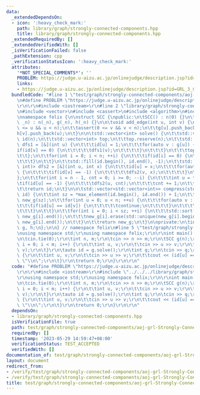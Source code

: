 ```yaml
---
data:
  _extendedDependsOn:
  - icon: ':heavy_check_mark:'
    path: library/graph/strongly-connected-components.hpp
    title: library/graph/strongly-connected-components.hpp
  _extendedRequiredBy: []
  _extendedVerifiedWith: []
  _isVerificationFailed: false
  _pathExtension: cpp
  _verificationStatusIcon: ':heavy_check_mark:'
  attributes:
    '*NOT_SPECIAL_COMMENTS*': ''
    PROBLEM: https://judge.u-aizu.ac.jp/onlinejudge/description.jsp?id=GRL_3_C
    links:
    - https://judge.u-aizu.ac.jp/onlinejudge/description.jsp?id=GRL_3_C
  bundledCode: "#line 1 \"test/graph/strongly-connected-components/aoj-grl-Strongly-Connected-Components.test.cpp\"\
    \n#define PROBLEM \"https://judge.u-aizu.ac.jp/onlinejudge/description.jsp?id=GRL_3_C\"\
    \r\n\r\n#include <iostream>\r\n#line 2 \"library/graph/strongly-connected-components.hpp\"\
    \n#include <vector>\n#include <cassert>\n#include <algorithm>\n#include <functional>\n\
    \nnamespace felix {\n\nstruct SCC {\npublic:\n\tSCC() : n(0) {}\n\texplicit SCC(int\
    \ _n) : n(_n), g(_n), h(_n) {}\n\n\tvoid add_edge(int u, int v) {\n\t\tassert(0\
    \ <= u && u < n);\n\t\tassert(0 <= v && v < n);\n\t\tg[u].push_back(v);\n\t\t\
    h[v].push_back(u);\n\t}\n\n\tstd::vector<int> solve() {\n\t\tstd::vector<int>\
    \ id(n);\n\t\tstd::vector<int> top;\n\t\ttop.reserve(n);\n\t\tstd::function<void(int)>\
    \ dfs1 = [&](int u) {\n\t\t\tid[u] = 1;\n\t\t\tfor(auto v : g[u]) {\n\t\t\t\t\
    if(id[v] == 0) {\n\t\t\t\t\tdfs1(v);\n\t\t\t\t}\n\t\t\t}\n\t\t\ttop.push_back(u);\n\
    \t\t};\n\t\tfor(int i = 0; i < n; ++i) {\n\t\t\tif(id[i] == 0) {\n\t\t\t\tdfs1(i);\n\
    \t\t\t}\n\t\t}\n\t\tstd::fill(id.begin(), id.end(), -1);\n\t\tstd::function<void(int,\
    \ int)> dfs2 = [&](int u, int x) {\n\t\t\tid[u] = x;\n\t\t\tfor(auto v : h[u])\
    \ {\n\t\t\t\tif(id[v] == -1) {\n\t\t\t\t\tdfs2(v, x);\n\t\t\t\t}\n\t\t\t}\n\t\t\
    };\n\t\tfor(int i = n - 1, cnt = 0; i >= 0; --i) {\n\t\t\tint u = top[i];\n\t\t\
    \tif(id[u] == -1) {\n\t\t\t\tdfs2(u, cnt);\n\t\t\t\tcnt += 1;\n\t\t\t}\n\t\t}\n\
    \t\treturn id;\n\t}\n\n\tstd::vector<std::vector<int>> compress(std::vector<int>\
    \ id) {\n\t\tint sz = *max_element(id.begin(), id.end()) + 1;\n\t\tstd::vector<std::vector<int>>\
    \ new_g(sz);\n\t\tfor(int u = 0; u < n; ++u) {\n\t\t\tfor(auto v : g[u]) {\n\t\
    \t\t\tif(id[u] == id[v]) {\n\t\t\t\t\tcontinue;\n\t\t\t\t}\n\t\t\t\tnew_g[id[u]].push_back(id[v]);\n\
    \t\t\t}\n\t\t}\n\t\tfor(int i = 0; i < sz; ++i) {\n\t\t\tstd::sort(new_g[i].begin(),\
    \ new_g[i].end());\n\t\t\tnew_g[i].erase(std::unique(new_g[i].begin(), new_g[i].end()),\
    \ new_g[i].end());\n\t\t}\n\t\treturn new_g;\n\t}\n\nprivate:\n\tint n;\n\tstd::vector<std::vector<int>>\
    \ g, h;\n};\n\n} // namespace felix\n#line 5 \"test/graph/strongly-connected-components/aoj-grl-Strongly-Connected-Components.test.cpp\"\
    \nusing namespace std;\r\nusing namespace felix;\r\n\r\nint main() {\r\n\tios::sync_with_stdio(false);\r\
    \n\tcin.tie(0);\r\n\tint n, m;\r\n\tcin >> n >> m;\r\n\tSCC g(n);\r\n\tfor(int\
    \ i = 0; i < m; i++) {\r\n\t\tint u, v;\r\n\t\tcin >> u >> v;\r\n\t\tg.add_edge(u,\
    \ v);\r\n\t}\r\n\tauto id = g.solve();\r\n\tint q;\r\n\tcin >> q;\r\n\twhile(q--)\
    \ {\r\n\t\tint u, v;\r\n\t\tcin >> u >> v;\r\n\t\tcout << (id[u] == id[v]) <<\
    \ \"\\n\";\r\n\t}\r\n\treturn 0;\r\n}\r\n\r\n"
  code: "#define PROBLEM \"https://judge.u-aizu.ac.jp/onlinejudge/description.jsp?id=GRL_3_C\"\
    \r\n\r\n#include <iostream>\r\n#include \"../../../library/graph/strongly-connected-components.hpp\"\
    \r\nusing namespace std;\r\nusing namespace felix;\r\n\r\nint main() {\r\n\tios::sync_with_stdio(false);\r\
    \n\tcin.tie(0);\r\n\tint n, m;\r\n\tcin >> n >> m;\r\n\tSCC g(n);\r\n\tfor(int\
    \ i = 0; i < m; i++) {\r\n\t\tint u, v;\r\n\t\tcin >> u >> v;\r\n\t\tg.add_edge(u,\
    \ v);\r\n\t}\r\n\tauto id = g.solve();\r\n\tint q;\r\n\tcin >> q;\r\n\twhile(q--)\
    \ {\r\n\t\tint u, v;\r\n\t\tcin >> u >> v;\r\n\t\tcout << (id[u] == id[v]) <<\
    \ \"\\n\";\r\n\t}\r\n\treturn 0;\r\n}\r\n\r\n"
  dependsOn:
  - library/graph/strongly-connected-components.hpp
  isVerificationFile: true
  path: test/graph/strongly-connected-components/aoj-grl-Strongly-Connected-Components.test.cpp
  requiredBy: []
  timestamp: '2023-05-29 14:59:47+08:00'
  verificationStatus: TEST_ACCEPTED
  verifiedWith: []
documentation_of: test/graph/strongly-connected-components/aoj-grl-Strongly-Connected-Components.test.cpp
layout: document
redirect_from:
- /verify/test/graph/strongly-connected-components/aoj-grl-Strongly-Connected-Components.test.cpp
- /verify/test/graph/strongly-connected-components/aoj-grl-Strongly-Connected-Components.test.cpp.html
title: test/graph/strongly-connected-components/aoj-grl-Strongly-Connected-Components.test.cpp
---
```

